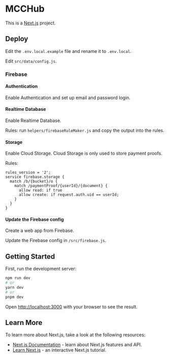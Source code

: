 # MCCHub

This is a [Next.js](https://nextjs.org/) project.

## Deploy

Edit the `.env.local.example` file and rename it to `.env.local`.

Edit `src/data/config.js`.

### Firebase

#### Authentication

Enable Authentication and set up email and password login.

#### Realtime Database

Enable Realtime Database.

Rules: run `helpers/firebaseRuleMaker.js` and copy the output into the rules.

#### Storage

Enable Cloud Storage. Cloud Storage is only used to store payment proofs.

Rules:
```
rules_version = '2';
service firebase.storage {
  match /b/{bucket}/o {
    match /paymentProof/{userId}/{document} {
      allow read: if true
      allow create: if request.auth.uid == userId;
    }
  }
}
```

#### Update the Firebase config

Create a web app from Firebase.

Update the Firebase config in `/src/firebase.js`.

## Getting Started

First, run the development server:

```bash
npm run dev
# or
yarn dev
# or
pnpm dev
```

Open [http://localhost:3000](http://localhost:3000) with your browser to see the result.

## Learn More

To learn more about Next.js, take a look at the following resources:

- [Next.js Documentation](https://nextjs.org/docs) - learn about Next.js features and API.
- [Learn Next.js](https://nextjs.org/learn) - an interactive Next.js tutorial.
